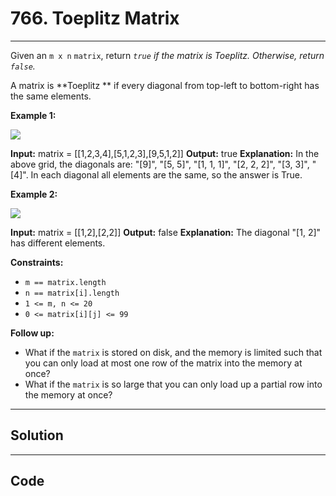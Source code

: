 # 766. Toeplitz Matrix

---

Given an `m x n` `matrix`, return _`true` if the matrix is Toeplitz. Otherwise, return `false`._

A matrix is **Toeplitz ** if every diagonal from top-left to bottom-right has the same elements.

 

**Example 1:**

![](https://assets.leetcode.com/uploads/2020/11/04/ex1.jpg)


**Input:** matrix = [[1,2,3,4],[5,1,2,3],[9,5,1,2]]
**Output:** true
**Explanation:**
In the above grid, the diagonals are:
"[9]", "[5, 5]", "[1, 1, 1]", "[2, 2, 2]", "[3, 3]", "[4]".
In each diagonal all elements are the same, so the answer is True.


**Example 2:**

![](https://assets.leetcode.com/uploads/2020/11/04/ex2.jpg)


**Input:** matrix = [[1,2],[2,2]]
**Output:** false
**Explanation:**
The diagonal "[1, 2]" has different elements.


 

**Constraints:**

  * `m == matrix.length`
  * `n == matrix[i].length`
  * `1 <= m, n <= 20`
  * `0 <= matrix[i][j] <= 99`



 

**Follow up:**

  * What if the `matrix` is stored on disk, and the memory is limited such that you can only load at most one row of the matrix into the memory at once?
  * What if the `matrix` is so large that you can only load up a partial row into the memory at once?

---

## Solution



---

## Code
```python


```
